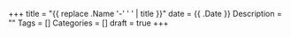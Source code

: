 +++
title = "{{ replace .Name '-' ' ' | title }}"
date = {{ .Date }}
Description = ""
Tags = []
Categories = []
draft = true
+++
